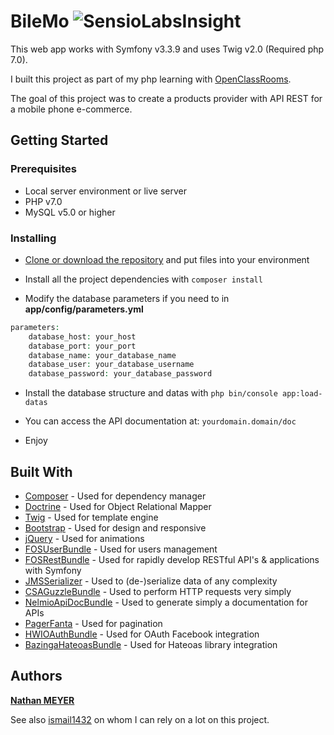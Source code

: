 # BileMo ![SensioLabsInsight](https://insight.sensiolabs.com/projects/e2efb335-c954-4a02-9703-0bbcc7502379/mini.png)

This web app works with Symfony v3.3.9 and uses Twig v2.0 (Required php 7.0).

I built this project as part of my php learning with [OpenClassRooms](https://openclassrooms.com/).

The goal of this project was to create a products provider with API REST for a mobile phone e-commerce.

## Getting Started


### Prerequisites

* Local server environment or live server
* PHP v7.0
* MySQL v5.0 or higher


### Installing




* [Clone or download the repository](https://github.com/natinho68/BileMo.git) and put files into your environment


* Install all the project dependencies with ``` composer install ```

* Modify the database parameters if you need to in **app/config/parameters.yml**

```php
parameters:
    database_host: your_host
    database_port: your_port
    database_name: your_database_name
    database_user: your_database_username
    database_password: your_database_password
```
* Install the database structure and datas with ``` php bin/console app:load-datas ```

* You can access the API documentation at: ``` yourdomain.domain/doc ```

* Enjoy

## Built With

* [Composer](https://getcomposer.org/) - Used for dependency manager
* [Doctrine](https://github.com/doctrine/doctrine2) - Used for Object Relational Mapper
* [Twig](https://twig.sensiolabs.org/) - Used for template engine
* [Bootstrap](https://getbootstrap.com/) - Used for design and responsive
* [jQuery](https://rometools.github.io/rome/) - Used for animations
* [FOSUserBundle](https://symfony.com/doc/master/bundles/FOSUserBundle/index.html) - Used for users management
* [FOSRestBundle](https://symfony.com/doc/master/bundles/FOSRestBundle/index.html) - Used for rapidly develop RESTful API's & applications with Symfony
* [JMSSerializer](https://jmsyst.com/libs/serializer) - Used to (de-)serialize data of any complexity
* [CSAGuzzleBundle](https://github.com/csarrazi/CsaGuzzleBundle) - Used to perform HTTP requests very simply
* [NelmioApiDocBundle](https://github.com/nelmio/NelmioApiDocBundle) - Used to generate simply a documentation for APIs
* [PagerFanta](https://github.com/whiteoctober/Pagerfanta) - Used for pagination
* [HWIOAuthBundle](https://github.com/hwi/HWIOAuthBundle) - Used for OAuth Facebook integration
* [BazingaHateoasBundle](https://github.com/willdurand/BazingaHateoasBundle) - Used for Hateoas library integration


## Authors

[**Nathan MEYER**](https://github.com/natinho68)

See also [ismail1432](https://github.com/ismail1432) on whom I can rely on a lot on this project.
